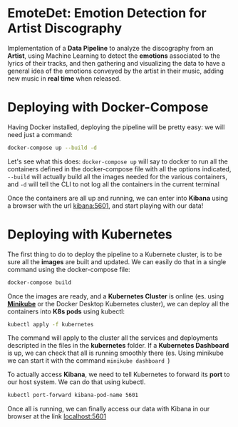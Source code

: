 # EmoteDet: Emotion Detection for Artist Discography
Implementation of a **Data Pipeline** to analyze the discography from an **Artist**, using Machine Learning to detect the **emotions** associated to the lyrics of their tracks, and then gathering and visualizing the data to have a general idea of the emotions conveyed by the artist in their music, adding new music in **real time** when released.

# Deploying with Docker-Compose

Having Docker installed, deploying the pipeline will be pretty easy: we will need just a command:

```bash
docker-compose up --build -d
```

Let's see what this does: ```docker-compose up``` will say to docker to run all the containers defined in the docker-compose file with all the options indicated, ```--build``` will actually build all the images needed for the various containers, and ```-d``` will tell the CLI to not log all the containers in the current terminal

Once the containers are all up and running, we can enter into **Kibana** using a browser with the url [kibana:5601](http://kibana:5601), and start playing with our data!


# Deploying with Kubernetes

The first thing to do to deploy the pipeline to a Kubernete cluster, is to be sure all the **images** are built and updated. We can easily do that in a single command using the docker-compose file:
```bash
docker-compose build
```
Once the images are ready, and a **Kubernetes Cluster** is online (es. using [**Minikube**](https://minikube.sigs.k8s.io/docs/) or the Docker Desktop Kubernetes cluster), we can deploy all the containers into **K8s pods** using kubectl:
```bash
kubectl apply -f kubernetes
```
The command will apply to the cluster all the services and deployments descripted in the files in the **kubernetes** folder. If a **Kubernetes Dashboard** is up, we can check that all is running smoothly there (es. Using minikube we can start it with the command ```minikube dashboard ```)

To actually access **Kibana**, we need to tell Kubernetes to forward its **port** to our host system. We can do that using kubectl.

```bash
kubectl port-forward kibana-pod-name 5601
```
Once all is running, we can finally access our data with Kibana in our browser at the link [localhost:5601](localhost:5601)
